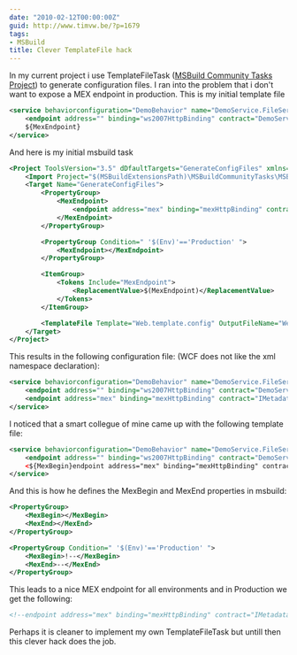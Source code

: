 ```yaml
---
date: "2010-02-12T00:00:00Z"
guid: http://www.timvw.be/?p=1679
tags:
- MSBuild
title: Clever TemplateFile hack
---
```

In my current project i use TemplateFileTask ([MSBuild Community Tasks Project](http://msbuildtasks.tigris.org/)) to generate configuration files. I ran into the problem that i don't want to expose a MEX endpoint in production. This is my initial template file

```xml
<service behaviorconfiguration="DemoBehavior" name="DemoService.FileService">
	<endpoint address="" binding="ws2007HttpBinding" contract="DemoService.IFileService" />
	${MexEndpoint}
</service>
```

And here is my initial msbuild task

```xml
<Project ToolsVersion="3.5" dDfaultTargets="GenerateConfigFiles" xmlns="http://schemas.microsoft.com/developer/msbuild/2003">
	<Import Project="$(MSBuildExtensionsPath)\MSBuildCommunityTasks\MSBuild.Community.Tasks.Targets"/>
	<Target Name="GenerateConfigFiles">
		<PropertyGroup>
			<MexEndpoint>
				<endpoint address="mex" binding="mexHttpBinding" contract="IMetadataExchange" />
			</MexEndpoint>
		</PropertyGroup>

		<PropertyGroup Condition=" '$(Env)'=='Production' ">
			<MexEndpoint></MexEndpoint>
		</PropertyGroup>

		<ItemGroup>
			<Tokens Include="MexEndpoint">
				<ReplacementValue>$(MexEndpoint)</ReplacementValue>
			</Tokens>
		</ItemGroup>

		<TemplateFile Template="Web.template.config" OutputFileName="Web.config" Tokens="@(Tokens)" />
	</Target>
</Project>
```

This results in the following configuration file: (WCF does not like the xml namespace declaration):

```xml
<service behaviorconfiguration="DemoBehavior" name="DemoService.FileService">
	<endpoint address="" binding="ws2007HttpBinding" contract="DemoService.IFileService" />
	<endpoint address="mex" binding="mexHttpBinding" contract="IMetadataExchange" xmlns="http://schemas.microsoft.com/developer/msbuild/2003" />
</service>
```

I noticed that a smart collegue of mine came up with the following template file:

```xml
<service behaviorconfiguration="DemoBehavior" name="DemoService.FileService">
	<endpoint address="" binding="ws2007HttpBinding" contract="DemoService.IFileService" />
	<${MexBegin}endpoint address="mex" binding="mexHttpBinding" contract="IMetadataExchange" /${MexEnd}>
</service>
```

And this is how he defines the MexBegin and MexEnd properties in msbuild:

```xml
<PropertyGroup>
	<MexBegin></MexBegin>
	<MexEnd></MexEnd>
</PropertyGroup>

<PropertyGroup Condition=" '$(Env)'=='Production' ">
	<MexBegin>!--</MexBegin>
	<MexEnd>--</MexEnd>
</PropertyGroup>
```

This leads to a nice MEX endpoint for all environments and in Production we get the following:

```xml
<!--endpoint address="mex" binding="mexHttpBinding" contract="IMetadataExchange" /-->
```

Perhaps it is cleaner to implement my own TemplateFileTask but untill then this clever hack does the job.
